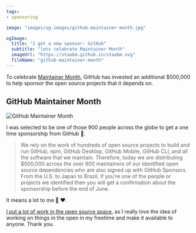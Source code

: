 ```yaml
---
tags:
- sponsoring

image: "images/og-images/github-maintainer-month.jpg"

ogImage:
  title: "I got a new sponsor: GitHub"
  subtitle: "lets celebrate Maintainer Month"
  imageUrl: "https://staabm.github.io/staabm.svg"
  fileName: "github-maintainer-month"
---
```


To celebrate [Maintainer Month](https://github.blog/2022-06-24-thank-you-to-our-maintainers/), GitHub has invested an additional $500,000 to help sponsor the open source projects that it depends on.

## GitHub Maintainer Month 

![GitHub Maintainer Month](https://user-images.githubusercontent.com/120441/175679187-bc9510ae-5458-4476-9cc0-57f91ce7fcb2.png)

I was selected to be one of those 900 people across the globe to get a one time sponsorship from GitHub 🤩.

> We rely on the work of hundreds of open source projects to build and run GitHub, npm, GitHub Desktop, GitHub Mobile, GitHub CLI, and all the software that we maintain. Therefore, today we are distributing $500,000 across the over 900 maintainers of our identified open source dependencies who are also signed up with GitHub Sponsors. From the U.S. to Japan to Brazil, if you’re one of the people or projects we identified then you will get a confirmation about the sponsorship before the end of June.
 
It means a lot to me 🙏 ❤️.

[I put a lot of work in the open source space](https://staabm.github.io/recent-work.html), as I really love the idea of working on things in the open in my freetime and make it available to anyone. Thank you.

